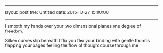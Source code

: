 - - - 
layout: post
title: Untitled
date: 2015-10-27 15:00:00
- - - 

I smooth my hands over your
two dimensional planes
one degree of freedom.

Silken curves slip beneath
I flip you
flex your binding with 
gentle thumbs
flapping your pages
feeling the flow of thought
course through me

